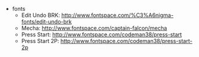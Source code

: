 * fonts
  * Edit Undo BRK: http://www.fontspace.com/%C3%A6nigma-fonts/edit-undo-brk
  * Mecha: http://www.fontspace.com/captain-falcon/mecha
  * Press Start: http://www.fontspace.com/codeman38/press-start
  * Press Start 2P: http://www.fontspace.com/codeman38/press-start-2p
